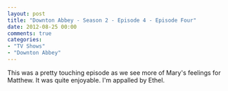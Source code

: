 ```yaml
---
layout: post
title: "Downton Abbey - Season 2 - Episode 4 - Episode Four"
date: 2012-08-25 00:00
comments: true
categories:
- "TV Shows"
- "Downton Abbey"
---
```


This was a pretty touching episode as we see more of Mary's
feelings for Matthew. It was quite enjoyable. I'm appalled by
Ethel.
